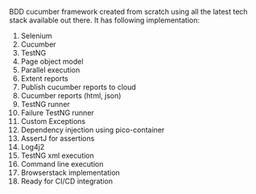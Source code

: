 BDD cucumber framework created from scratch using all the latest tech stack available out there. It has following implementation:

1.	Selenium
2.	Cucumber
3.	TestNG
4.	Page object model
5.	Parallel execution
6.	Extent reports
7.	Publish cucumber reports to cloud
8.	Cucumber reports (html, json)
9.	TestNG runner
10.	Failure TestNG runner
11.	Custom Exceptions
12.	Dependency injection using pico-container
13.	AssertJ for assertions
14.	Log4j2
15.	TestNG xml execution
16.	Command line execution
17.	Browserstack implementation
18.	Ready for CI/CD integration
